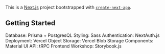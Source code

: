 This is a [Next.js](https://nextjs.org/) project bootstrapped with [`create-next-app`](https://github.com/vercel/next.js/tree/canary/packages/create-next-app).

## Getting Started

Database: Prisma + PostgresQL
Styling: Sass
Authentication: NextAuth.js
Deployment: Vercel
Object Storage: Vercel Blob Storage
Components: Material UI
API: tRPC
Frontend Workshop: Storybook.js